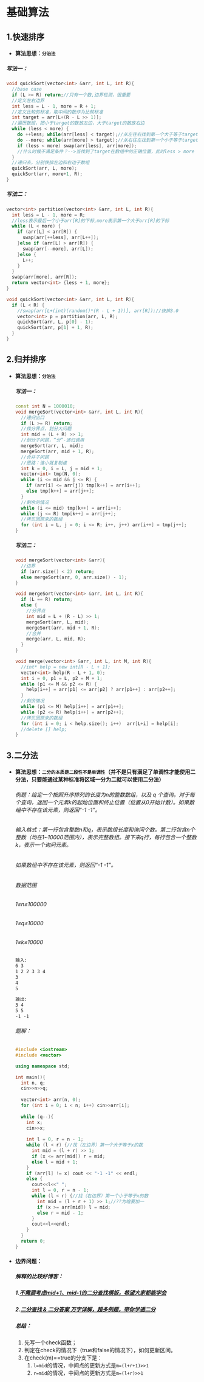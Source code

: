 # 基础算法

## 1.快速排序

- #### 算法思想：`分治法`

##### 写法一：

```c++
void quickSort(vector<int> &arr, int L, int R){
  //base case
  if (L >= R) return;//只有一个数,边界检测，很重要
  //定义左右边界
  int less = L - 1, more = R + 1;
  //定义比较的标准，取中间的数作为比较标准
  int target = arr[L+(R - L >> 1)];
  //遍历数组，把小于target的数放左边，大于target的数放右边
  while (less < more) {
    do ++less; while(arr[less] < target);//从左往右找到第一个大于等于target的数的下标
    do --more; while(arr[more] > target);//从右往左找到第一个小于等于target的数的下标
    if (less < more) swap(arr[less], arr[more]);
    //什么时候不满足条件？-->当找到了target在数组中的正确位置，此时less > more
  }
  //递归去，分别快排左边和右边子数组
  quickSort(arr, L, more);
  quickSort(arr, more+1, R);
}
```

##### 写法二：

```c++
vector<int> partition(vector<int> &arr, int L, int R){
  int less = L - 1, more = R;
  //less表示最后一个小于arr[R]的下标,more表示第一个大于arr[R]的下标
  while (L < more) {
    if (arr[L] < arr[R]) {
      swap(arr[++less], arr[L++]);
    }else if (arr[L] > arr[R]) {
      swap(arr[--more], arr[L]);
    }else {
      L++;
    }
  }
  swap(arr[more], arr[R]);
  return vector<int> {less + 1, more};
}

void quickSort(vector<int> &arr, int L, int R){
  if (L < R) {
    //swap(arr[L+(int)(random()*(R - L + 1))], arr[R]);//快排3.0
    vector<int> p = partition(arr, L, R);
    quickSort(arr, L, p[0] - 1);
    quickSort(arr, p[1] + 1, R);
  }
}
```

## 2.归并排序

- #### 算法思想：`分治法`

  ##### 写法一：

  ```c++
  const int N = 1000010;
  void mergeSort(vector<int> &arr, int L, int R){
    //递归出口
    if (L >= R) return;
    //找分界点，划分大问题
    int mid = (L + R) >> 1;
    //划分子问题，“分”-递归调用
    mergeSort(arr, L, mid);
    mergeSort(arr, mid + 1, R);
    //合并子问题
    //思路：谁小就复制谁
    int k = 0, i = L, j = mid + 1;
    vector<int> tmp(N, 0);
    while (i <= mid && j <= R) {
      if (arr[i] <= arr[j]) tmp[k++] = arr[i++];
      else tmp[k++] = arr[j++];
    }
    //剩余的情况
    while (i <= mid) tmp[k++] = arr[i++];
    while (j <= R) tmp[k++] = arr[j++];
    //拷贝回原来的数组
    for (int i = L, j = 0; i <= R; i++, j++) arr[i++] = tmp[j++];    
  }
  ```

  ##### 写法二：

  ```c++
  void mergeSort(vector<int> &arr){
    //边界
    if (arr.size() < 2) return;
    else mergeSort(arr, 0, arr.size() - 1);
  }
  
  void mergeSort(vector<int> &arr, int L, int R){
    if (L == R) return;
    else {
      //分界点
      int mid = L + (R - L) >> 1;
      mergeSort(arr, L, mid);
      mergeSort(arr, mid + 1, R);
      //合并
      merge(arr, L, mid, R);
    }
  }
  
  void merge(vector<int> &arr, int L, int M, int R){
    //int* help = new int[R - L + 1];
    vector<int> help(R - L + 1, 0);
    int i = 0, p1 = L, p2 = M + 1;
    while (p1 <= M && p2 <= R) {
      help[i++] = arr[p1] <= arr[p2] ? arr[p1++] : arr[p2++]; 
    }
    //剩余情况
    while (p1 <= M) help[i++] = arr[p1++];
    while (p2 <= R) help[i++] = arr[p2++];
    //拷贝回原来的数组
    for (int i = 0; i < help.size(); i++)  arr[L+i] = help[i];
    //delete [] help;
  }
  ```

## 3.二分法

- #### 算法思想：`二分的本质是二段性不是单调性`（并不是只有满足了单调性才能使用二分法，只要能通过某种标准将区域一分为二就可以使用二分法）

  ###### 例题：给定一个按照升序排列的长度为n的整数数组，以及 q 个查询。对于每个查询，返回一个元素k的起始位置和终止位置（位置从0开始计数）。如果数组中不存在该元素，则返回“-1 -1”。

  ###### 输入格式：第一行包含整数n和q，表示数组长度和询问个数。第二行包含n个整数（均在1~10000范围内），表示完整数组。接下来q行，每行包含一个整数k，表示一个询问元素。

  ###### 	如果数组中不存在该元素，则返回“-1 -1”。

  ###### 	数据范围

  ###### 	1≤n≤100000

  ###### 	1≤q≤10000

  ###### 	1≤k≤10000

  ```markdown
  输入:
  6 3
  1 2 2 3 3 4
  3
  4
  5
  
  输出:
  3 4
  5 5
  -1 -1
  ```

  ###### 题解：

  ```c++
  #include <iostream>
  #include <vector>
  
  using namespace std;
  
  int main(){
    int n, q;
    cin>>n>>q;
    
    vector<int> arr(n, 0);
    for (int i = 0; i < n; i++) cin>>arr[i];
    
    while (q--){
      int x;
      cin>>x;
      
      int l = 0, r = n - 1;
      while (l < r) {//找（左边界）第一个大于等于x的数
        int mid = (l + r) >> 1;
        if (x <= arr[mid]) r = mid;
        else l = mid + 1;
      }
      if (arr[l] != x) cout << "-1 -1" << endl;
      else {
        cout<<l<<" ";
        int l = 0, r = n - 1;
        while (l < r) {//找（右边界）第一个小于等于x的数
          int mid = (l + r + 1) >> 1;//??为啥要加一
          if (x >= arr[mid]) l = mid;
          else r = mid - 1;
        }
        cout<<l<<endl;
      }
    }
    return 0;
  }
  ```

- #### 边界问题：

  ##### 解释的比较好博客：

  ##### 1.[不需要考虑mid+1、mid-1的二分查找模板，希望大家都能学会](https://blog.csdn.net/WJPnb1/article/details/126360962?spm=1001.2014.3001.5502)

  ##### 2.[二分查找 & 二分答案 万字详解，超多例题，带你学透二分](https://blog.csdn.net/Mr_dimple/article/details/114656142?spm=1001.2101.3001.6650.8&utm_medium=distribute.pc_relevant.none-task-blog-2%7Edefault%7EOPENSEARCH%7ERate-8-114656142-blog-126360962.pc_relevant_multi_platform_featuressortv2dupreplace&depth_1-utm_source=distribute.pc_relevant.none-task-blog-2%7Edefault%7EOPENSEARCH%7ERate-8-114656142-blog-126360962.pc_relevant_multi_platform_featuressortv2dupreplace&utm_relevant_index=9)

  ##### 总结：
  
  1. 先写一个check函数；
  2. 判定在check的情况下（true和false的情况下），如何更新区间。
  3. 在check(m)==true的分支下是：
     1. `l=mid`的情况，中间点的更新方式是`m=(l+r+1)>>1`
     2. `r=mid`的情况，中间点的更新方式是`m=(l+r)>>1`
  
  
